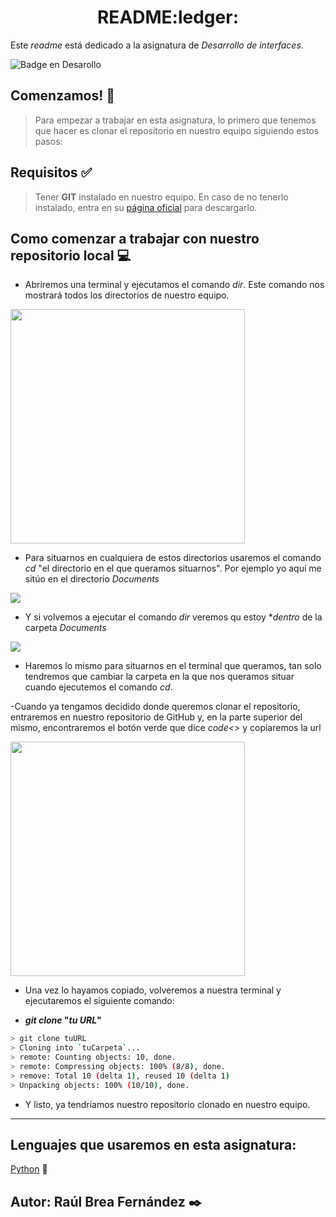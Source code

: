 <h1 align = "center">  README:ledger: </h1>


Este *readme* está dedicado a la asignatura de _Desarrollo de interfaces_.

![Badge en Desarollo](https://img.shields.io/badge/STATUS-EN%20DESAROLLO-blue)


## Comenzamos! :hammer:

> Para empezar a trabajar en esta asignatura, lo primero que tenemos que hacer es clonar el repositorio en nuestro equipo siguiendo estos pasos:

## Requisitos :white_check_mark:

> Tener **GIT** instalado en nuestro equipo. En caso de no tenerlo instalado, entra en su [página oficial](https://git-scm.com/downloads) para descargarlo.

## Como comenzar a trabajar con nuestro repositorio local :computer:

- Abriremos una terminal y ejecutamos el comando *dir*. Este comando nos mostrará todos los directorios de nuestro equipo.

<p align="Rigth">
		<img src="https://gyazo.com/d8da0681da704b530beca0c3e439ea5f.png" height = "375" />
	</p>

- Para situarnos en cualquiera de estos directorios usaremos el comando *cd* "el directorio en el que queramos situarnos". Por ejemplo yo aquí me sitúo en el directorio _Documents_

![](https://gyazo.com/cf75a53b265174e741d6dc3dc674c03d.png) 

- Y si volvemos a ejecutar el comando *dir* veremos qu estoy **dentro* de la carpeta _Documents_

![](https://gyazo.com/72b73562f1b1657f07a117340af725b5.png) 

- Haremos lo mismo para situarnos en el terminal que queramos, tan solo tendremos que cambiar la carpeta en la que nos queramos situar cuando ejecutemos el comando *cd*.

-Cuando ya tengamos decidido donde queremos clonar el repositorio, entraremos en nuestro repositorio de GitHub y, en la parte superior del mismo, encontraremos el botón verde que dice *code<>* y copiaremos la url

<p align="Rigth">
		<img src="https://gyazo.com/c2670a1518112a4e5297cde8c2148cb6.png" height = "375" />
	</p>

- Una vez lo hayamos copiado, volveremos a nuestra terminal y ejecutaremos el siguiente comando:

- ***git clone* "_tu URL_"**

```bash
> git clone tuURL
> Cloning into `tuCarpeta`...
> remote: Counting objects: 10, done.
> remote: Compressing objects: 100% (8/8), done.
> remove: Total 10 (delta 1), reused 10 (delta 1)
> Unpacking objects: 100% (10/10), done.
```

- Y listo, ya tendríamos nuestro repositorio clonado en nuestro equipo.

---

## Lenguajes que usaremos en esta asignatura: 

[Python](https://www.python.org/)  :snake:

## Autor: Raúl Brea Fernández :black_nib:

